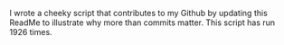 I wrote a cheeky script that contributes to my Github by updating this ReadMe to illustrate why more than commits matter. This script has run 1926 times.